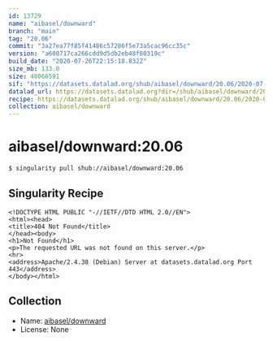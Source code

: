 ```yaml
---
id: 13729
name: "aibasel/downward"
branch: "main"
tag: "20.06"
commit: "3a27ea77f85f41486c57286f5e73a5cac96cc35c"
version: "a608717ca266cdd9d5db2eb48f80319c"
build_date: "2020-07-26T22:15:18.832Z"
size_mb: 133.0
size: 48066591
sif: "https://datasets.datalad.org/shub/aibasel/downward/20.06/2020-07-26-3a27ea77-a608717c/a608717ca266cdd9d5db2eb48f80319c.sif"
datalad_url: https://datasets.datalad.org?dir=/shub/aibasel/downward/20.06/2020-07-26-3a27ea77-a608717c/
recipe: https://datasets.datalad.org/shub/aibasel/downward/20.06/2020-07-26-3a27ea77-a608717c/Singularity
collection: aibasel/downward
---
```


# aibasel/downward:20.06

```bash
$ singularity pull shub://aibasel/downward:20.06
```

## Singularity Recipe

```singularity
<!DOCTYPE HTML PUBLIC "-//IETF//DTD HTML 2.0//EN">
<html><head>
<title>404 Not Found</title>
</head><body>
<h1>Not Found</h1>
<p>The requested URL was not found on this server.</p>
<hr>
<address>Apache/2.4.38 (Debian) Server at datasets.datalad.org Port 443</address>
</body></html>
```

## Collection

 - Name: [aibasel/downward](https://github.com/aibasel/downward)
 - License: None

